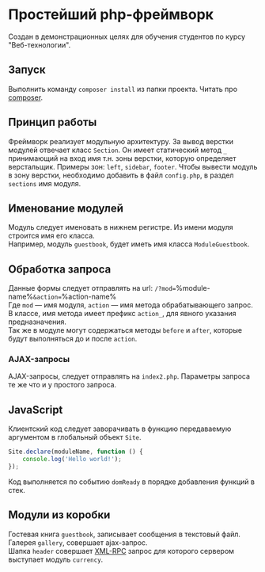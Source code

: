 # Простейший php-фреймворк

Создан в демонстрационных целях для обучения студентов по курсу "Веб-технологии".

## Запуск
Выполнить команду ```composer install``` из папки проекта. Читать про [composer](https://getcomposer.org/).

## Принцип работы
Фреймворк реализует модульную архитектуру.
За вывод верстки модулей отвечает класс ```Section```. Он имеет статический метод ```_``` принимающий на вход имя т.н. зоны верстки, которую определяет верстальщик. Примеры зон: ```left```, ```sidebar```, ```footer```. Чтобы вывести модуль в зону верстки, необходимо добавить в файл ```config.php```, в раздел ```sections``` имя модуля.

## Именование модулей
Модуль следует именовать в нижнем регистре. Из имени модуля строится имя его класса.<br>
Например, модуль ```guestbook```, будет иметь имя класса ```ModuleGuestbook```.

## Обработка запроса
Данные формы следует отправлять на url: ```/?mod=```%module-name%```&action=```%action-name%<br>
Где ```mod``` &mdash; имя модуля, ```action``` &mdash; имя метода обрабатывающего запрос.<br>
В классе, имя метода имеет префикс ```action_```, для явного указания предназначения.<br>
Так же в модуле могут содержаться методы ```before``` и ```after```, которые будут выполняться до и после ```action```.

### AJAX-запросы
AJAX-запросы, следует отправлять на ```index2.php```. Параметры запроса те же что и у простого запроса.

## JavaScript
Клиентский код следует заворачивать в функцию передаваемую аргументом в глобальный объект ```Site```.<br>
```javascript
Site.declare(moduleName, function () {
    console.log('Hello world!');
});
```
Код выполняется по событию ```domReady``` в порядке добавления функций в стек.

## Модули из коробки
Гостевая книга ```guestbook```, записывает сообщения в текстовый файл.<br>
Галерея ```gallery```, совершает ajax-запрос.<br>
Шапка ```header``` совершает [XML-RPC](https://php.net/manual/ru/book.xmlrpc.php) запрос для которого сервером выступает модуль ```currency```.
